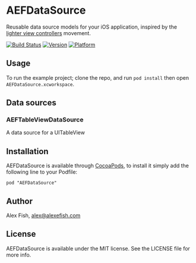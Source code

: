 # AEFDataSource

Reusable data source models for your iOS application, inspired by the [lighter view controllers](http://www.objc.io/issue-1/lighter-view-controllers.html) movement. 

[![Build Status](https://travis-ci.org/alexfish/AEFDataSource.svg?branch=master)](https://travis-ci.org/alexfish/AEFDataSource)
[![Version](http://cocoapod-badges.herokuapp.com/v/AEFDataSource/badge.png)](http://cocoadocs.org/docsets/AEFDataSource)
[![Platform](http://cocoapod-badges.herokuapp.com/p/AEFDataSource/badge.png)](http://cocoadocs.org/docsets/AEFDataSource)

## Usage

To run the example project; clone the repo, and run `pod install` then open `AEFDataSource.xcworkspace`.

## Data sources

### AEFTableViewDataSource

A data source for a UITableView

## Installation

AEFDataSource is available through [CocoaPods](http://cocoapods.org), to install
it simply add the following line to your Podfile:

    pod "AEFDataSource"

## Author

Alex Fish, alex@alexefish.com

## License

AEFDataSource is available under the MIT license. See the LICENSE file for more info.

